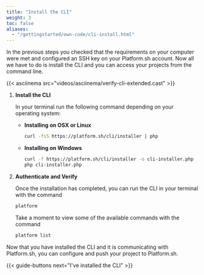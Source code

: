 ```yaml
---
title: "Install the CLI"
weight: 3
toc: false
aliases:
  - "/gettingstarted/own-code/cli-install.html"
---
```


In the previous steps you checked that the requirements on your computer were met and configured an SSH key on your Platform.sh account. Now all we have to do is install the CLI and you can access your projects from the command line.

{{< asciinema src="videos/asciinema/verify-cli-extended.cast" >}}

1. **Install the CLI**

    In your terminal run the following command depending on your operating system:

    * **Installing on OSX or Linux**

       ```bash
       curl -fsS https://platform.sh/cli/installer | php
       ```

    * **Installing on Windows**

       ```bash
       curl -f https://platform.sh/cli/installer -o cli-installer.php
       php cli-installer.php
       ```

2. **Authenticate and Verify**

   Once the installation has completed, you can run the CLI in your terminal with the command

   ```bash
   platform
   ```

   Take a moment to view some of the available commands with the command

   ```bash
   platform list
   ```

Now that you have installed the CLI and it is communicating with Platform.sh, you can configure and push your project to Platform.sh.

{{< guide-buttons next="I've installed the CLI" >}}
